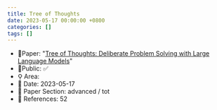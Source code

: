 ```yaml
---
title: Tree of Thoughts
date: 2023-05-17 00:00:00 +0800
categories: []
tags: []
---
```


- 📙Paper: "[Tree of Thoughts: Deliberate Problem Solving with Large Language Models](https://www.semanticscholar.org/paper/Tree-of-Thoughts%3A-Deliberate-Problem-Solving-with-Yao-Yu/2f3822eb380b5e753a6d579f31dfc3ec4c4a0820)"
- 🔑Public: ✅
- ⚲ Area: 
- 📅 Date: 2023-05-17
- 🔎 Paper Section: advanced / tot
- 📝 References: 52
